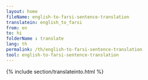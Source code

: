 ```yaml
---
layout: home
fileName: english-to-farsi-sentence-translation
translatein: english_to_farsi
from: en
to: hi
folderName : translate
lang: th
permalink: /th/english-to-farsi-sentence-translation
tool: english-to-farsi-sentence-translation
---
```

{% include section/translateinto.html %}